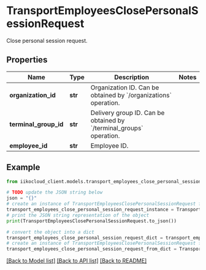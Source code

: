 # TransportEmployeesClosePersonalSessionRequest

Close personal session request.

## Properties

Name | Type | Description | Notes
------------ | ------------- | ------------- | -------------
**organization_id** | **str** | Organization ID.                Can be obtained by &#x60;/organizations&#x60; operation. | 
**terminal_group_id** | **str** | Delivery group ID.                Can be obtained by &#x60;/terminal_groups&#x60; operation. | 
**employee_id** | **str** | Employee ID. | 

## Example

```python
from iikocloud_client.models.transport_employees_close_personal_session_request import TransportEmployeesClosePersonalSessionRequest

# TODO update the JSON string below
json = "{}"
# create an instance of TransportEmployeesClosePersonalSessionRequest from a JSON string
transport_employees_close_personal_session_request_instance = TransportEmployeesClosePersonalSessionRequest.from_json(json)
# print the JSON string representation of the object
print(TransportEmployeesClosePersonalSessionRequest.to_json())

# convert the object into a dict
transport_employees_close_personal_session_request_dict = transport_employees_close_personal_session_request_instance.to_dict()
# create an instance of TransportEmployeesClosePersonalSessionRequest from a dict
transport_employees_close_personal_session_request_from_dict = TransportEmployeesClosePersonalSessionRequest.from_dict(transport_employees_close_personal_session_request_dict)
```
[[Back to Model list]](../README.md#documentation-for-models) [[Back to API list]](../README.md#documentation-for-api-endpoints) [[Back to README]](../README.md)


